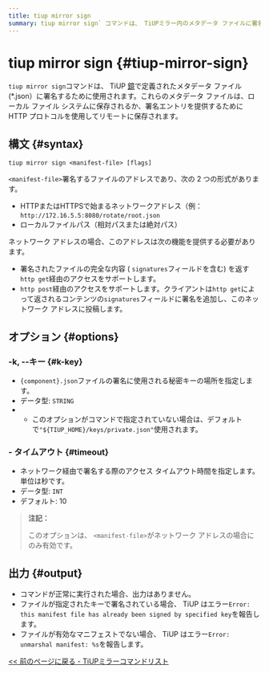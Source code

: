 ```yaml
---
title: tiup mirror sign
summary: tiup mirror sign` コマンドは、 TiUPミラー内のメタデータ ファイルに署名するために使用されます。ネットワーク アドレスとローカル ファイル パスをサポートします。オプションには、秘密キーの場所の指定や、ネットワーク署名のアクセス タイムアウトの設定が含まれます。正常に実行された場合は出力は表示されませんが、署名が重複している場合やマニフェスト ファイルが無効な場合はエラーが報告されます。
---
```


# tiup mirror sign {#tiup-mirror-sign}

`tiup mirror sign`コマンドは、 TiUP [鏡](/tiup/tiup-mirror-reference.md)で定義されたメタデータ ファイル (*.json）に署名するために使用されます。これらのメタデータ ファイルは、ローカル ファイル システムに保存されるか、署名エントリを提供するために HTTP プロトコルを使用してリモートに保存されます。

## 構文 {#syntax}

```shell
tiup mirror sign <manifest-file> [flags]
```

`<manifest-file>`署名するファイルのアドレスであり、次の 2 つの形式があります。

-   HTTPまたはHTTPSで始まるネットワークアドレス（例： `http://172.16.5.5:8080/rotate/root.json`
-   ローカルファイルパス（相対パスまたは絶対パス）

ネットワーク アドレスの場合、このアドレスは次の機能を提供する必要があります。

-   署名されたファイルの完全な内容 ( `signatures`フィールドを含む) を返す`http get`経由のアクセスをサポートします。
-   `http post`経由のアクセスをサポートします。クライアントは`http get`によって返されるコンテンツの`signatures`フィールドに署名を追加し、このネットワーク アドレスに投稿します。

## オプション {#options}

### -k, --キー {#k-key}

-   `{component}.json`ファイルの署名に使用される秘密キーの場所を指定します。
-   データ型: `STRING`
-   -   このオプションがコマンドで指定されていない場合は、デフォルトで`"${TIUP_HOME}/keys/private.json"`使用されます。

### - タイムアウト {#timeout}

-   ネットワーク経由で署名する際のアクセス タイムアウト時間を指定します。単位は秒です。
-   データ型: `INT`
-   デフォルト: 10

> **注記：**
>
> このオプションは、 `<manifest-file>`がネットワーク アドレスの場合にのみ有効です。

## 出力 {#output}

-   コマンドが正常に実行された場合、出力はありません。
-   ファイルが指定されたキーで署名されている場合、 TiUP はエラー`Error: this manifest file has already been signed by specified key`を報告します。
-   ファイルが有効なマニフェストでない場合、 TiUP はエラー`Error: unmarshal manifest: %s`を報告します。

[&lt;&lt; 前のページに戻る - TiUPミラーコマンドリスト](/tiup/tiup-command-mirror.md#command-list)
